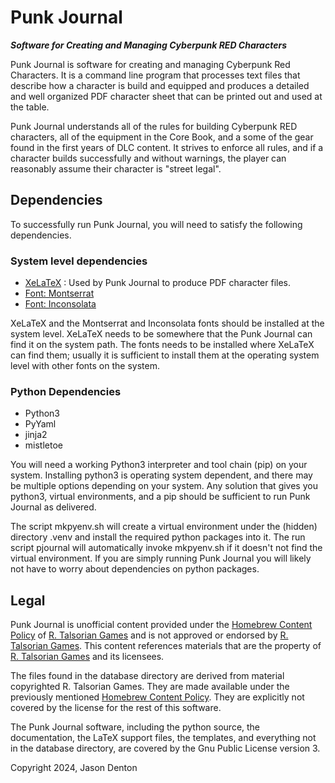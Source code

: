 # Punk Journal
***Software for Creating and Managing Cyberpunk RED Characters***

Punk Journal is software for creating and managing Cyberpunk Red Characters. It is a command line program that processes text files that describe how a character is build and equipped and produces a detailed and well organized PDF character sheet that can be printed out and used at the table. 

Punk Journal understands all of the rules for building Cyberpunk RED characters, all of the equipment in the Core Book, and a some of the gear found in the first years of DLC content. It strives to enforce all rules, and if a character builds successfully and without warnings, the player can reasonably assume their character is "street legal".

## Dependencies 
To successfully run Punk Journal, you will need to satisfy the following dependencies.

### System level dependencies
- [XeLaTeX](https://www.tug.org/texlive/) : Used by Punk Journal to produce PDF character files.
- [Font: Montserrat](https://fonts.google.com/specimen/Montserrat)
- [Font: Inconsolata](https://fonts.google.com/specimen/Inconsolata)

XeLaTeX and the Montserrat and Inconsolata fonts should be installed at the system level. XeLaTeX needs to be somewhere that the Punk Journal can find it on the system path. The fonts needs to be installed where XeLaTeX can find them; usually it is sufficient to install them at the operating system level with other fonts on the system.

### Python Dependencies 
- Python3
- PyYaml
- jinja2
- mistletoe

You will need a working Python3 interpreter and tool chain (pip) on your system. Installing python3 is operating system dependent, and there may be multiple options depending on your system. Any solution that gives you python3, virtual environments, and a pip should be sufficient to run Punk Journal as delivered.

The script mkpyenv.sh will create a virtual environment under the (hidden) directory .venv and install the required python packages into it. The run script pjournal will automatically invoke mkpyenv.sh if it doesn't not find the virtual environment. If you are simply running Punk Journal you will likely not have to worry about dependencies on python packages.

## Legal
Punk Journal is unofficial content provided under the [Homebrew Content Policy](https://rtalsoriangames.com/homebrew-content-policy/) of [R. Talsorian Games](https://talsorianstore.com/) and is not approved or endorsed by [R. Talsorian Games](https://talsorianstore.com/). This content references materials that are the property of [R. Talsorian Games](https://talsorianstore.com/) and its licensees.

The files found in the database directory are derived from material copyrighted R. Talsorian Games. They are made available under the previously mentioned [Homebrew Content Policy](https://rtalsoriangames.com/homebrew-content-policy/). They are explicitly not covered by the license for the rest of this software.

The Punk Journal software, including the python source, the documentation, the LaTeX support files, the templates, and everything not in the database directory, are covered by the Gnu Public License version 3.

Copyright 2024, Jason Denton